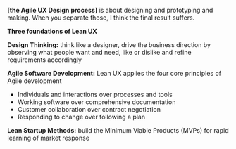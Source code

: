 **[the Agile UX Design process]** is about designing and prototyping and making. When you separate those, I think the final result suffers.

**Three foundations of Lean UX**


**Design Thinking:** think like a designer, drive the business direction by observing what people want and need, like or dislike and refine requirements accordingly

**Agile Software Development:** 
Lean UX applies the four core principles of Agile development

* Individuals and interactions over processes and tools 
* Working software over comprehensive documentation 
* Customer collaboration over contract negotiation 
* Responding to change over following a plan

**Lean Startup Methods:** 
build the Minimum Viable Products (MVPs) for rapid learning of market response
